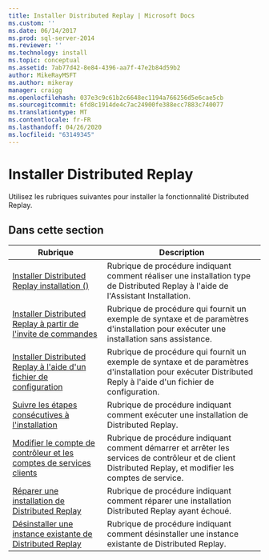 ```yaml
---
title: Installer Distributed Replay | Microsoft Docs
ms.custom: ''
ms.date: 06/14/2017
ms.prod: sql-server-2014
ms.reviewer: ''
ms.technology: install
ms.topic: conceptual
ms.assetid: 7ab77d42-8e84-4396-aa7f-47e2b84d59b2
author: MikeRayMSFT
ms.author: mikeray
manager: craigg
ms.openlocfilehash: 037e3c9c61b2c6648ec1194a766256d5e6cae5cb
ms.sourcegitcommit: 6fd8c1914de4c7ac24900fe388ecc7883c740077
ms.translationtype: MT
ms.contentlocale: fr-FR
ms.lasthandoff: 04/26/2020
ms.locfileid: "63149345"
---
```

# <a name="install-distributed-replay"></a>Installer Distributed Replay
  Utilisez les rubriques suivantes pour installer la fonctionnalité Distributed Replay.  
  
## <a name="in-this-section"></a>Dans cette section  
  
|Rubrique|Description|  
|-----------|-----------------|  
|[Installer Distributed Replay installation &#40;&#41;](../../sql-server/install/install-distributed-replay-setup.md)|Rubrique de procédure indiquant comment réaliser une installation type de Distributed Replay à l'aide de l'Assistant Installation.|  
|[Installer Distributed Replay à partir de l'invite de commandes](install-distributed-replay-overview.md)|Rubrique de procédure qui fournit un exemple de syntaxe et de paramètres d'installation pour exécuter une installation sans assistance.|  
|[Installer Distributed Replay à l'aide d'un fichier de configuration](../../sql-server/install/install-distributed-replay-using-a-configuration-file.md)|Rubrique de procédure qui fournit un exemple de syntaxe et de paramètres d'installation pour exécuter Distributed Reply à l'aide d'un fichier de configuration.|  
|[Suivre les étapes consécutives à l'installation](complete-the-post-installation-steps.md)|Rubrique de procédure indiquant comment exécuter une installation de Distributed Replay.|  
|[Modifier le compte de contrôleur et les comptes de services clients](modify-the-controller-and-client-services-accounts.md)|Rubrique de procédure indiquant comment démarrer et arrêter les services de contrôleur et de client Distributed Replay, et modifier les comptes de service.|  
|[Réparer une installation de Distributed Replay](../../sql-server/install/repair-a-distributed-replay-installation.md)|Rubrique de procédure indiquant comment réparer une installation Distributed Replay ayant échoué.|  
|[Désinstaller une instance existante de Distributed Replay](../../sql-server/install/uninstall-an-existing-instance-of-distributed-replay.md)|Rubrique de procédure indiquant comment désinstaller une instance existante de Distributed Replay.|  
  
  
